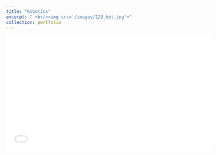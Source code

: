 ```yaml
---
title: "Robotics"
excerpt: " <br/><img src='/images/129_bot.jpg'>"
collection: portfolio
---
```


<iframe width="560" height="315" src="​https://youtu.be/mUo2xvR0AIM" frameborder="0" allow="accelerometer; autoplay; clipboard-write; encrypted-media; gyroscope; picture-in-picture" allowfullscreen></iframe>




